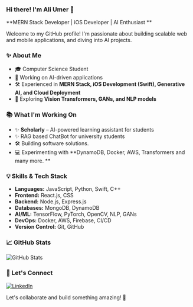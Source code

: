 ### Hi there! I'm Ali Umer 👋

**MERN Stack Developer | iOS Developer | AI Enthusiast **

Welcome to my GitHub profile! I'm passionate about building scalable web and mobile applications, and diving into AI projects.

### ✨ About Me
- 🎓 Computer Science Student
- 🤖 Working on AI-driven applications
- 🛠️ Experienced in **MERN Stack, iOS Development (Swift), Generative AI, and Cloud Deployment**
- 🌟 Exploring **Vision Transformers, GANs, and NLP models**

### 📚 What I'm Working On
- ✨ **Scholarly** – AI-powered learning assistant for students
- ✨ RAG based ChatBot for university students
- 🛠️ Building software solutions.
- 💻 Experimenting with **DynamoDB, Docker, AWS, Transformers and many more. **

### 💡 Skills & Tech Stack
- **Languages:** JavaScript, Python, Swift, C++
- **Frontend:** React.js, CSS
- **Backend:** Node.js, Express.js
- **Databases:** MongoDB, DynamoDB
- **AI/ML:** TensorFlow, PyTorch, OpenCV, NLP, GANs
- **DevOps:** Docker, AWS, Firebase, CI/CD
- **Version Control:** Git, GitHub

### 📈 GitHub Stats
![GitHub Stats](https://github-readme-stats.vercel.app/api?username=AliUmer&show_icons=true&theme=radical&cache_seconds=1800)

### 🌟 Let's Connect
[![LinkedIn](https://img.shields.io/badge/LinkedIn-Connect-blue?style=flat&logo=linkedin)](https://www.linkedin.com/in/ali-umer/)  

Let's collaborate and build something amazing! 🌟
